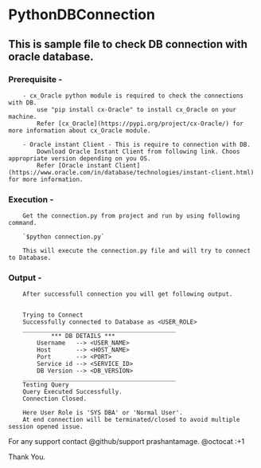 # PythonDBConnection

## This is sample file to check DB connection with oracle database.

### Prerequisite -
        - cx_Oracle python module is required to check the connections with DB.
            use "pip install cx-Oracle" to install cx_Oracle on your machine.
            Refer [cx_Oracle](https://pypi.org/project/cx-Oracle/) for more information about cx_Oracle module.
        
        - Oracle instant Client - This is require to connection with DB.
            Download Oracle Instant Client from following link. Choos appropriate version depending on you OS.
            Refer [Oracle instant Client](https://www.oracle.com/in/database/technologies/instant-client.html) for more information.

### Execution - 
        Get the connection.py from project and run by using following command.
        
        `$python connection.py`
        
        This will execute the connection.py file and will try to connect to Database.

### Output - 
        After successfull connection you will get following output.


        Trying to Connect
        Successfully connected to Database as <USER_ROLE>
        ___________________________________________
                *** DB DETAILS ***
            Username   --> <USER_NAME>
            Host       --> <HOST_NAME>
            Port       --> <PORT>
            Service id --> <SERVICE_ID>
            DB Version --> <DB_VERSION>
        ___________________________________________
        Testing Query
        Query Executed Successfully.
        Connection Closed.

        Here User Role is 'SYS DBA' or 'Normal User'.
        At end connection will be terminated/closed to avoid multiple session opened issue.

For any support contact @github/support prashantamage. @octocat :+1

Thank You.



